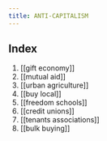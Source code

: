 ```yaml
---
title: ANTI-CAPITALISM
---
```


## Index

1. [[gift economy]]
2. [[mutual aid]]
3. [[urban agriculture]]
4. [[buy local]]
5. [[freedom schools]]
6. [[credit unions]]
7. [[tenants associations]]
8. [[bulk buying]]
